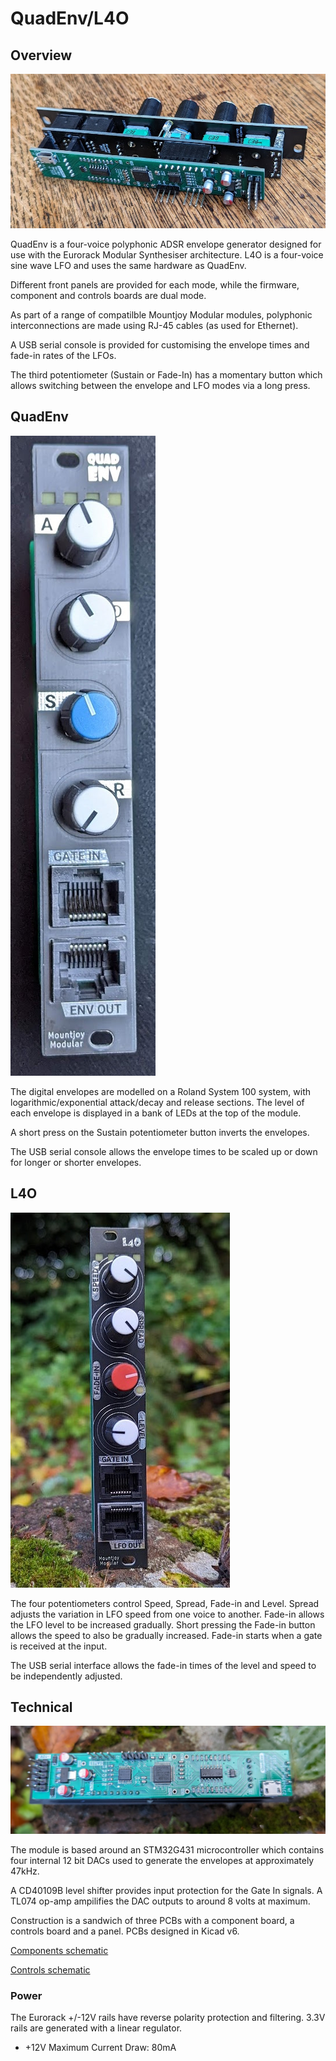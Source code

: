 # QuadEnv/L4O

Overview
--------
![Image](https://raw.githubusercontent.com/dchwebb/QuadEnv/master/Graphics/l4o_side.jpg "icon")

QuadEnv is a four-voice polyphonic ADSR envelope generator designed for use with the Eurorack Modular Synthesiser architecture. L4O is a four-voice sine wave LFO and uses the same hardware as QuadEnv.

Different front panels are provided for each mode, while the firmware, component and controls boards are dual mode.

As part of a range of compatilble Mountjoy Modular modules, polyphonic interconnections are made using RJ-45 cables (as used for Ethernet).

A USB serial console is provided for customising the envelope times and fade-in rates of the LFOs.

The third potentiometer (Sustain or Fade-In) has a momentary button which allows switching between the envelope and LFO modes via a long press.

QuadEnv
-------
![Image](https://raw.githubusercontent.com/dchwebb/QuadEnv/master/Graphics/quadenv.jpg "icon")

The digital envelopes are modelled on a Roland System 100 system, with logarithmic/exponential attack/decay and release sections. The level of each envelope is displayed in a bank of LEDs at the top of the module.

A short press on the Sustain potentiometer button inverts the envelopes.

The USB serial console allows the envelope times to be scaled up or down for longer or shorter envelopes.

L4O
---
![Image](https://raw.githubusercontent.com/dchwebb/QuadEnv/master/Graphics/l4o.jpg "icon")

The four potentiometers control Speed, Spread, Fade-in and Level. Spread adjusts the variation in LFO speed from one voice to another. Fade-in allows the LFO level to be increased gradually. Short pressing the Fade-in button allows the speed to also be gradually increased. Fade-in starts when a gate is received at the input.

The USB serial interface allows the fade-in times of the level and speed to be independently adjusted.


Technical
---------

![Image](https://raw.githubusercontent.com/dchwebb/QuadEnv/master/Graphics/l4o_components.jpg "icon")

The module is based around an STM32G431 microcontroller which contains four internal 12 bit DACs used to generate the envelopes at approximately 47kHz.

A CD40109B level shifter provides input protection for the Gate In signals. A TL074 op-amp ampilifies the DAC outputs to around 8 volts at maximum.

Construction is a sandwich of three PCBs with a component board, a controls board and a panel. PCBs designed in Kicad v6.

[Components schematic](https://raw.githubusercontent.com/dchwebb/QuadEnv/master/Component_Schematic.pdf)

[Controls schematic](https://raw.githubusercontent.com/dchwebb/QuadEnv/master/Control_Schematic.pdf)

### Power

The Eurorack +/-12V rails have reverse polarity protection and filtering. 3.3V rails are generated with a linear regulator.

- +12V Maximum Current Draw: 80mA


